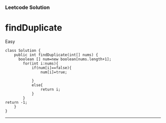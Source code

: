 ### Leetcode Solution

# findDuplicate
Easy
```
class Solution {
    public int findDuplicate(int[] nums) {
      boolean [] num=new boolean[nums.length+1];
        for(int i:nums){
            if(num[i]==false){
                num[i]=true;

            }
            else{
                return i;
            }
        }
return -1;
    }
}
```
-----------------------------------------------------------------------------------------------------

